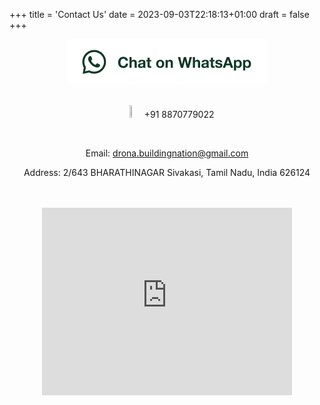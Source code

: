 +++
title = 'Contact Us'
date = 2023-09-03T22:18:13+01:00
draft = false
+++
</br>

<center>
<p style="text-align:center;">
<a href="https://wa.me/918870779022"><img src="https://raw.githubusercontent.com/suryapandian/drona/main/content/images/WhatsApp.png"></img></a>

</br>
</br>

<img src="https://louisville.edu/enrollmentmanagement/images/phone-icon/image" height="7%" width="7%"></img> +91 8870779022

</br>

Email: drona.buildingnation@gmail.com


Address: 2/643 BHARATHINAGAR Sivakasi, Tamil Nadu, India 626124

</br>
</br>

<iframe src="https://www.google.com/maps/embed?pb=!1m18!1m12!1m3!1d3935.463141476622!2d77.7728503109356!3d9.468383081916647!2m3!1f0!2f0!3f0!3m2!1i1024!2i768!4f13.1!3m3!1m2!1s0x3b06cfa698d2cdfd%3A0x8cad100e6d457102!2s2%2C%20Bharathi%20Nagar%20Rd%2C%20Chellapa%20Nagar%2C%20Reserve%20line%2C%20Rengapa%20Shyam%20Nagar%2C%20Sivakasi%2C%20Tamil%20Nadu%20626124%2C%20India!5e0!3m2!1sen!2suk!4v1693778042413!5m2!1sen!2suk" width="400" height="300" style="border:0;" allowfullscreen="" loading="lazy" referrerpolicy="no-referrer-when-downgrade"></iframe>
</p>
</center>
